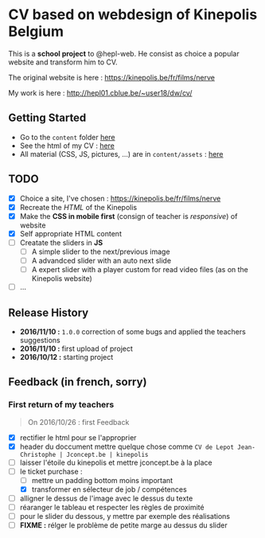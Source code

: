 # CV based on webdesign of Kinepolis Belgium

This is a __school project__ to @hepl-web. He consist as choice a popular website and transform him to CV.

The original website is here : https://kinepolis.be/fr/films/nerve

My work is here : http://hepl01.cblue.be/~user18/dw/cv/

## Getting Started
* Go to the `content` folder [here](./content)
* See the html of my CV : [here](./content/index.html)
* All material (CSS, JS, pictures, ...) are in `content/assets` : [here](./content/assets)

## TODO
- [x] Choice a site, I've chosen : https://kinepolis.be/fr/films/nerve
- [x] Recreate the _HTML_ of the Kinepolis
- [x] Make the __CSS in mobile first__ (consign of teacher is _responsive_) of website
- [x] Self appropriate HTML content
- [ ] Creatate the sliders in __JS__
  - [ ] A simple slider to the next/previous image
  - [ ] A advandced slider with an auto next slide
  - [ ] A expert slider with a player custom for read video files (as on the Kinepolis website)
- [ ] ...

## Release History
* **2016/11/10 :** `1.0.0` correction of some bugs and applied the teachers suggestions 
* **2016/11/10 :** first upload of project
* **2016/10/12 :** starting project

## Feedback (in french, sorry)
### First return of my teachers
>  On 2016/10/26 : first Feedback

- [x] rectifier le html pour se l'approprier
- [x] header du doccument mettre quelque chose comme `CV de Lepot Jean-Christophe | Jconcept.be | kinepolis`
- [ ] laisser l'étoile du kinepolis et mettre jconcept.be à la place
- [ ] le ticket purchase :
  - [ ] mettre un padding bottom moins important
  - [x] transformer en sélecteur de job / compétences
- [ ] alligner le dessus de l'image avec le dessus du texte
- [ ] réaranger le tableau et respecter les règles de proximité
- [ ] pour le slider du dessous, y mettre par exemple des réalisations
- [ ] __FIXME :__ rélger le problème de petite marge au dessus du slider
